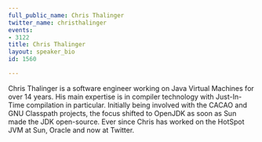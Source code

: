 ```yaml
---
full_public_name: Chris Thalinger
twitter_name: christhalinger
events:
- 3122
title: Chris Thalinger
layout: speaker_bio
id: 1560

---
```

Chris Thalinger is a software engineer working on Java Virtual Machines for over 14 years. His main expertise is in compiler technology with Just-In-Time compilation in particular. Initially being involved with the CACAO and GNU Classpath projects, the focus shifted to OpenJDK as soon as Sun made the JDK open-source. Ever since Chris has worked on the HotSpot JVM at Sun, Oracle and now at Twitter.
